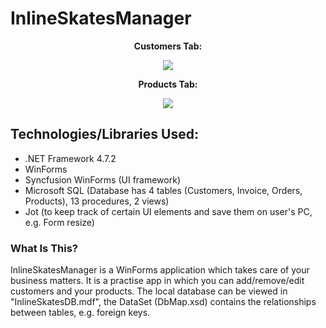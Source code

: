 # InlineSkatesManager

<p align="center">
  <b>Customers Tab:</b>
</p>
<p align="center">
  <img src="https://user-images.githubusercontent.com/44268275/146279645-bffa4f73-f753-4c89-b141-eb88e3404a48.png">
</p>

<p align="center">
  <b>Products Tab:</b>
</p>
<p align="center">
  <img src="https://user-images.githubusercontent.com/44268275/146279655-1c6e6111-ba37-43fa-8f38-1aaf36829107.png">
</p>

## Technologies/Libraries Used:
- .NET Framework 4.7.2
- WinForms
- Syncfusion WinForms (UI framework)
- Microsoft SQL (Database has 4 tables (Customers, Invoice, Orders, Products), 13 procedures, 2 views)
- Jot (to keep track of certain UI elements and save them on user's PC, e.g. Form resize)

### What Is This?
InlineSkatesManager is a WinForms application which takes care of your business matters. It is a practise app in which you can add/remove/edit customers and your products. The local database can be viewed in "InlineSkatesDB.mdf", the DataSet (DbMap.xsd) contains the relationships between tables, e.g. foreign keys.
